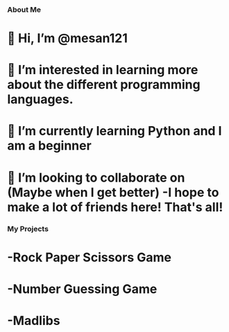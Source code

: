 ### About Me
# 👋 Hi, I’m @mesan121
# 👀 I’m interested in learning more about the different programming languages.
# 🌱 I’m currently learning Python and I am a beginner
# 💞️ I’m looking to collaborate on (Maybe when I get better) -I hope to make a lot of friends here! That's all!

### My Projects
# -Rock Paper Scissors Game
# -Number Guessing Game
# -Madlibs
